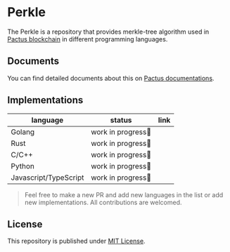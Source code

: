 # Perkle

The Perkle is a repository that provides merkle-tree algorithm used in [Pactus blockchain](pactus.org) in different programming languages.

## Documents

You can find detailed documents about this on [Pactus documentations](https://docs.pactus.org/protocol/blockchain/state-hash/#merkle-tree).

## Implementations

| language              | status            | link |
|-----------------------|-------------------|------|
| Golang                | work in progress🚧 |      |
| Rust                  | work in progress🚧 |      |
| C/C++                 | work in progress🚧 |      |
| Python                | work in progress🚧 |      |
| Javascript/TypeScript | work in progress🚧 |      |

> Feel free to make a new PR and add new languages in the list or add new implementations. All contributions are welcomed.

## License

This repository is published under [MIT License](./LICENSE).
